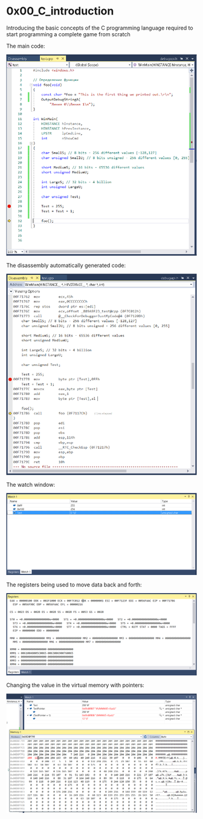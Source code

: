 # 0x00_C_introduction
Introducing the basic concepts of the C programming language required to start programming a complete game from scratch

The main code:

<img src="images/github1.png" >

The disassembly automatically generated code:

<img src="images/github2.png" >

The watch window:

<img src="images/github3.png" >

The registers being used to move data back and forth:

<img src="images/github4.png" >

Changing the value in the virtual memory with pointers:

<img src="images/github5.png" >
